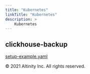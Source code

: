 ```yaml
---
title: "Kubernetes"
linkTitle: "Kubernetes"
description: >
    Kubernetes
---
```


## clickhouse-backup

[setup-example.yaml](https://github.com/Altinity/clickhouse-operator/blob/eb3fc4e28514d0d6ea25a40698205b02949bcf9d/docs/chi-examples/03-persistent-volume-07-do-not-chown.yaml)

© 2021 Altinity Inc. All rights reserved.

